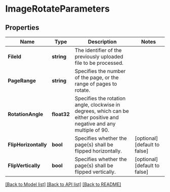 # ImageRotateParameters

## Properties

Name | Type | Description | Notes
------------ | ------------- | ------------- | -------------
**FileId** | **string** | The identifier of the previously uploaded file to be processed. | 
**PageRange** | **string** | Specifies the number of the page, or the range of pages to rotate. | 
**RotationAngle** | **float32** | Specifies the rotation angle, clockwise in degrees, which can be either positive and negative and any multiple of 90. | 
**FlipHorizontally** | **bool** | Specifies whether the page(s) shall be flipped horizontally. | [optional] [default to false]
**FlipVertically** | **bool** | Specifies whether the page(s) shall be flipped vertically. | [optional] [default to false]

[[Back to Model list]](../README.md#documentation-for-models) [[Back to API list]](../README.md#documentation-for-api-endpoints) [[Back to README]](../README.md)


